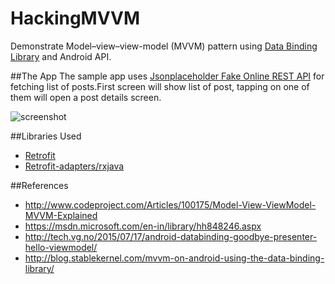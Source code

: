# HackingMVVM
Demonstrate Model–view–view-model (MVVM) pattern using [Data Binding Library](https://developer.android.com/topic/libraries/data-binding/index.html) and Android API.

##The App
The sample app uses [Jsonplaceholder Fake Online REST API](https://jsonplaceholder.typicode.com/) for fetching list of posts.First screen will show list of post, tapping on one of them will open a post details screen.

![screenshot](https://github.com/gru001/HackingMVVM/blob/master/images/hackingmvvm-screenshot.png)

##Libraries Used
* [Retrofit](https://github.com/square/retrofit)
* [Retrofit-adapters/rxjava](https://github.com/square/retrofit/tree/master/retrofit-adapters/rxjava)

##References
* http://www.codeproject.com/Articles/100175/Model-View-ViewModel-MVVM-Explained
* https://msdn.microsoft.com/en-in/library/hh848246.aspx
* http://tech.vg.no/2015/07/17/android-databinding-goodbye-presenter-hello-viewmodel/
* http://blog.stablekernel.com/mvvm-on-android-using-the-data-binding-library/

